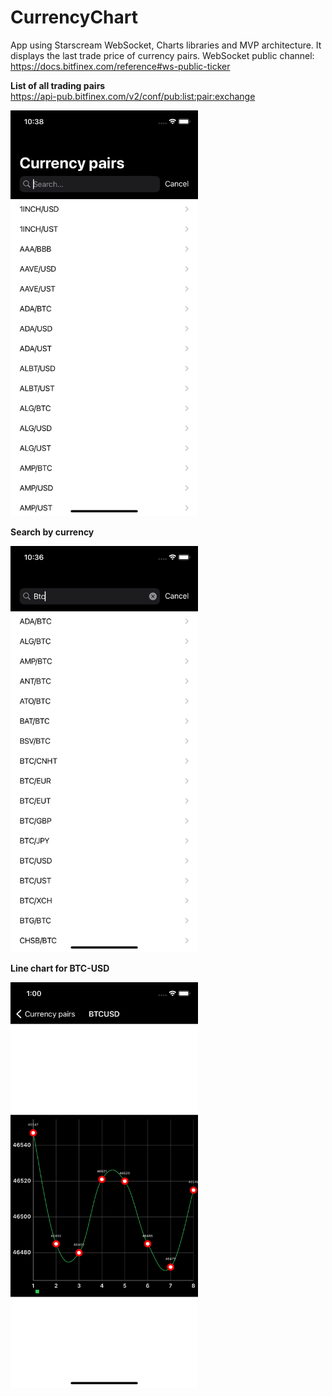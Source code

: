 # CurrencyChart
App using Starscream WebSocket, Charts libraries and MVP architecture. It displays the last trade price of currency pairs. WebSocket public channel: https://docs.bitfinex.com/reference#ws-public-ticker

**List of all trading pairs**  
https://api-pub.bitfinex.com/v2/conf/pub:list:pair:exchange

<img src="https://github.com/gre7if/CurrencyChart/blob/main/Screenshots/List%20of%20currency%20pairs.png" width="300">

**Search by currency**

<img src="https://github.com/gre7if/CurrencyChart/blob/main/Screenshots/Search%20by%20currency.png" width="300">

**Line chart for BTC-USD**

<img src="https://github.com/gre7if/CurrencyChart/blob/main/Screenshots/Chart%20for%20BTC-USD.png" width="300">
